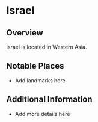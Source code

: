 # Israel
## Overview
Israel is located in Western Asia.

## Notable Places
- Add landmarks here

## Additional Information
- Add more details here
